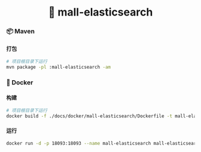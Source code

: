 <h1 align="center">🏪 mall-elasticsearch</h1>

### 📦 Maven

#### 打包

```bash
# 项目根目录下运行
mvn package -pl :mall-elasticsearch -am
```

### 🐳 Docker

#### 构建

```bash
# 项目根目录下运行
docker build -f ./docs/docker/mall-elasticsearch/Dockerfile -t mall-elasticsearch:latest .
```

#### 运行

```bash
docker run -d -p 18093:18093 --name mall-elasticsearch mall-elasticsearch:latest
```
